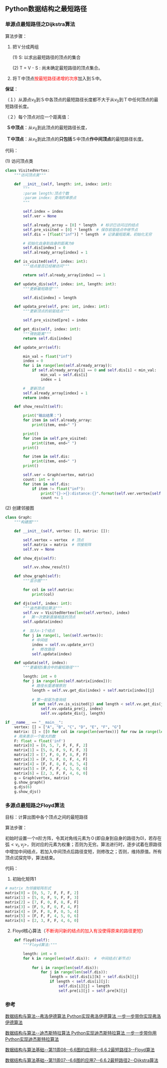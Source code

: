 ## Python数据结构之最短路径

### 单源点最短路径之Dijkstra算法

算法步骤：

1. 把Ｖ分成两组

   (1) S: 以求出最短路径的顶点的集合

   (2) T = V - S : 尚未确定最短路径的顶点集合。

2. 将Ｔ中顶点<font color = red>按最短路径递增的次序</font>加入到Ｓ中。

**保证**：

（１）从源点$v_0$到Ｓ中各顶点的最短路径长度都不大于从$v_0$到Ｔ中任何顶点的最短路径长度。

（２）每个顶点对应一个距离值：

​		**Ｓ中顶点**：从$v_0$到此顶点的最短路径长度，

​		**Ｔ中顶点**：从$v_0$到此顶点的**只包括**Ｓ中顶点**作中间顶点**的最短路径长度。

代码：

(1) 访问顶点类

```python
class VisitedVertex:
    """访问顶点类"""

    def __init__(self, length: int, index: int):
        """
        :param length:顶点个数
        :param index: 查询的单原点
        """

        self.index = index
        self.ver = None

        self.already_array = [0] * length  # 标识已访问过的结点
        self.pre_visited = [0] * length  # 保存前驱结点中继节点
        self.dis = [float("inf")] * length  # 记录最短距离，初始化无穷

        # 初始化自身到自身的距离为0
        self.dis[index] = 0
        self.already_array[index] = 1

    def is_visited(self, index: int):
        """结点是否已经被访问"""

        return self.already_array[index] == 1

    def update_dis(self, index: int, length: int):
        """更新最短路径"""

        self.dis[index] = length

    def updata_pre(self, pre: int, index: int):
        """更新顶点的前驱结点"""

        self.pre_visited[pre] = index

    def get_dis(self, index: int):
        """得到距离"""
        return self.dis[index]

    def update_arr(self):

        min_val = float("inf")
        index = 0
        for i in range(len(self.already_array)):
            if self.already_array[i] == 0 and self.dis[i] < min_val:
                min_val = self.dis[i]
                index = i

        #  更新顶点
        self.already_array[index] = 1
        return index

    def show_result(self):

        print("输出结果：")
        for item in self.already_array:
            print(item, end=" ")

        print()
        for item in self.pre_visited:
            print(item, end=" ")
        print()

        for item in self.dis:
            print(item, end=" ")
        print()

        self.ver = Graph(vertex, matrix)
        count: int = 0
        for item in self.dis:
            if item != float("inf"):
                print("{}->{}:distance:{}".format(self.ver.vertex[self.index], self.ver.vertex[count], self.dis[count]))
                count += 1
```

(2) 创建邻接图

```python
class Graph:
    """构建图"""

    def __init__(self, vertex: [], matrix: []):

        self.vertex = vertex  # 顶点
        self.matrix = matrix  # 邻接矩阵
        self.vv = None

    def show_djs(self):

        self.vv.show_result()

    def show_graph(self):
        """显示图"""

        for col in self.matrix:
            print(col)

    def djs(self, index: int):
        """迪杰斯塔拉算法"""
        self.vv = VisitedVertex(len(self.vertex), index)
        # 　第一次更新直接相连的顶点
        self.updata(index)

        #  加入n-1个结点
        for j in range(1, len(self.vertex)):
            # 中间结
            index = self.vv.update_arr()
            # 　修改路径
            self.updata(index)

    def updata(self, index):
        """更最短S集合中的最短路径"""

        length: int = 0
        for j in range(len(self.matrix[index])):
            # 路径长度递增原则
            length = self.vv.get_dis(index) + self.matrix[index][j]
            
            # 第一前驱为查询结
            if not self.vv.is_visited(j) and length < self.vv.get_dis(j):
                self.vv.updata_pre(j, index)
                self.vv.update_dis(j, length)

if __name__ == "__main__":
    vertex: [] = ["A", "B", "C", "D", "E", "F", "G"]
    matrix: [] = [[0 for col in range(len(vertex))] for row in range(len(vertex))]
    # 用来表示一个极大的数
    F: float = float('inf')
    matrix[0] = [0, 5, 7, F, F, F, 2]
    matrix[1] = [5, 0, F, 9, F, F, 3]
    matrix[2] = [7, F, 0, F, 8, F, F]
    matrix[3] = [F, 9, F, 0, F, 4, F]
    matrix[4] = [F, F, 8, F, 0, 5, 4]
    matrix[5] = [F, F, F, 4, 5, 0, 6]
    matrix[6] = [2, 3, F, F, 4, 6, 0]
    g = Graph(vertex, matrix)
    g.show_graph()
    g.djs(6)
    g.show_djs()
```

### 多源点最短路之Floyd算法

目标：计算出图中各个顶点之间的最短路径

算法步骤：

​	初始时设置一个n阶方阵，令其对角线元素为０(即自身到自身的路径为0)，若存在弧$<v_i, v_j>$，则对应的元素为权重；否则为无穷。算法进行时，逐步试着在原路径中增加中间结点，若加入中间顶点后路径变短，则修改之；否则，维持原值。所有顶点试探完毕，算法结束。

代码：

1) 初始化矩阵1

```python
# matrix 为邻接矩阵形式
matrix[0] = [0, 5, 7, F, F, F, 2]
matrix[1] = [5, 0, F, 9, F, F, 3]
matrix[2] = [7, F, 0, F, 8, F, F]
matrix[3] = [F, 9, F, 0, F, 4, F]
matrix[4] = [F, F, 8, F, 0, 5, 4]
matrix[5] = [F, F, F, 4, 5, 0, 6]
matrix[6] = [2, 3, F, F, 4, 6, 0]
```

2) Floyd核心算法（<font color=red>不断询问新的结点的加入有没使得原来的路径更短</font>）

```python
    def floyd(self):
        """Floyd算法:"""

        length: int = 0
        for k in range(len(self.dis)):  #  中间结点(新节点)
            
            for i in range(len(self.dis)):
                for j in range(len(self.dis)):
                    length = self.dis[i][k] + self.dis[k][j]
                    if length < self.dis[i][j]:
                        self.dis[i][j] = length
                        self.pre[i][j] = self.pre[k][j]
```

### 参考

[数据结构与算法--弗洛伊德算法 Python实现弗洛伊德算法 一步一步带你实现弗洛伊德算法](https://blog.csdn.net/storyfull/article/details/104014992)

[数据结构与算法--迪杰斯特拉算法 Python实现迪杰斯特拉算法 一步一步带你用Python实现迪杰斯特拉算法](https://blog.csdn.net/storyfull/article/details/104014963)

[数据结构与算法基础--第11周08--6.6图的应用8--6.6.2最短路径3--Floyd算法](https://www.bilibili.com/video/BV1Ut41197NX?t=712)

[数据结构与算法基础--第11周07--6.6图的应用7--6.6.2最短路径2--Dijkstra算法](https://www.bilibili.com/video/av36886088)

